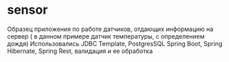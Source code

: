 # sensor
Образец приложения по работе датчиков, отдающих информацию на сервер ( в данном примере датчик температуры, с определением дождя)
Использовались JDBC Template, PostgresSQL Spring Boot, Spring Hibernate, Spring Rest, валидация и ее обработка 
